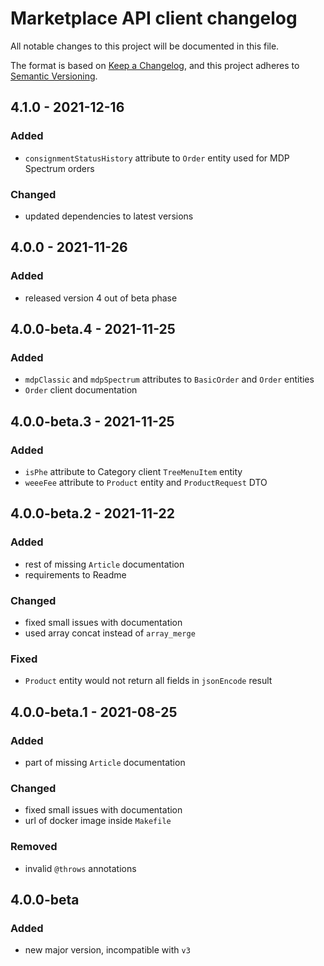 # Marketplace API client changelog

All notable changes to this project will be documented in this file.

The format is based on [Keep a Changelog](https://keepachangelog.com/en/1.0.0/), and this project adheres to [Semantic Versioning](https://semver.org/spec/v2.0.0.html).

## 4.1.0 - 2021-12-16

### Added

- `consignmentStatusHistory` attribute to `Order` entity used for MDP Spectrum orders

### Changed

- updated dependencies to latest versions

## 4.0.0 - 2021-11-26

### Added

- released version 4 out of beta phase

## 4.0.0-beta.4 - 2021-11-25

### Added

- `mdpClassic` and `mdpSpectrum` attributes to `BasicOrder` and `Order` entities
- `Order` client documentation

## 4.0.0-beta.3 - 2021-11-25

### Added

- `isPhe` attribute to Category client `TreeMenuItem` entity
- `weeeFee` attribute to `Product` entity and `ProductRequest` DTO

## 4.0.0-beta.2 - 2021-11-22

### Added

- rest of missing `Article` documentation
- requirements to Readme

### Changed

- fixed small issues with documentation
- used array concat instead of `array_merge`

### Fixed

- `Product` entity would not return all fields in `jsonEncode` result

## 4.0.0-beta.1 - 2021-08-25

### Added

- part of missing `Article` documentation

### Changed

- fixed small issues with documentation
- url of docker image inside `Makefile`

### Removed

- invalid `@throws` annotations

## 4.0.0-beta

### Added

- new major version, incompatible with `v3`
